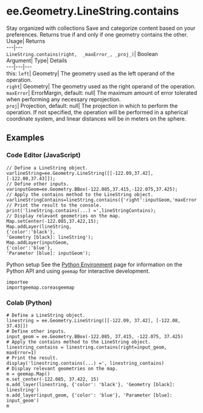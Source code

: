  
#  ee.Geometry.LineString.contains 
Stay organized with collections  Save and categorize content based on your preferences. 
Returns true if and only if one geometry contains the other. Usage| Returns  
---|---  
`LineString.contains(right,  _maxError_, _proj_)`| Boolean  
Argument| Type| Details  
---|---|---  
this: `left`| Geometry| The geometry used as the left operand of the operation.  
`right`| Geometry| The geometry used as the right operand of the operation.  
`maxError`| ErrorMargin, default: null| The maximum amount of error tolerated when performing any necessary reprojection.  
`proj`| Projection, default: null| The projection in which to perform the operation. If not specified, the operation will be performed in a spherical coordinate system, and linear distances will be in meters on the sphere.  
## Examples
### Code Editor (JavaScript)
```
// Define a LineString object.
varlineString=ee.Geometry.LineString([[-122.09,37.42],[-122.08,37.43]]);
// Define other inputs.
varinputGeom=ee.Geometry.BBox(-122.085,37.415,-122.075,37.425);
// Apply the contains method to the LineString object.
varlineStringContains=lineString.contains({'right':inputGeom,'maxError':1});
// Print the result to the console.
print('lineString.contains(...) =',lineStringContains);
// Display relevant geometries on the map.
Map.setCenter(-122.085,37.422,15);
Map.addLayer(lineString,
{'color':'black'},
'Geometry [black]: lineString');
Map.addLayer(inputGeom,
{'color':'blue'},
'Parameter [blue]: inputGeom');
```

Python setup
See the [ Python Environment](https://developers.google.com/earth-engine/guides/python_install) page for information on the Python API and using `geemap` for interactive development.
```
importee
importgeemap.coreasgeemap
```

### Colab (Python)
```
# Define a LineString object.
linestring = ee.Geometry.LineString([[-122.09, 37.42], [-122.08, 37.43]])
# Define other inputs.
input_geom = ee.Geometry.BBox(-122.085, 37.415, -122.075, 37.425)
# Apply the contains method to the LineString object.
linestring_contains = linestring.contains(right=input_geom, maxError=1)
# Print the result.
display('linestring.contains(...) =', linestring_contains)
# Display relevant geometries on the map.
m = geemap.Map()
m.set_center(-122.085, 37.422, 15)
m.add_layer(linestring, {'color': 'black'}, 'Geometry [black]: linestring')
m.add_layer(input_geom, {'color': 'blue'}, 'Parameter [blue]: input_geom')
m
```

